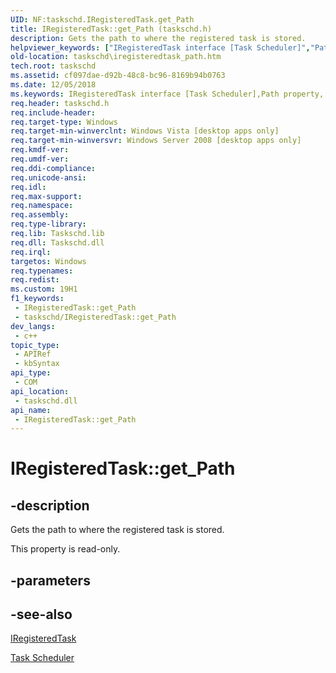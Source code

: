 ```yaml
---
UID: NF:taskschd.IRegisteredTask.get_Path
title: IRegisteredTask::get_Path (taskschd.h)
description: Gets the path to where the registered task is stored.
helpviewer_keywords: ["IRegisteredTask interface [Task Scheduler]","Path property","IRegisteredTask.Path","IRegisteredTask.get_Path","IRegisteredTask::Path","IRegisteredTask::get_Path","Path property [Task Scheduler]","Path property [Task Scheduler]","IRegisteredTask interface","get_Path","taskschd.iregisteredtask_path","taskschd/IRegisteredTask::Path","taskschd/IRegisteredTask::get_Path"]
old-location: taskschd\iregisteredtask_path.htm
tech.root: taskschd
ms.assetid: cf097dae-d92b-48c8-bc96-8169b94b0763
ms.date: 12/05/2018
ms.keywords: IRegisteredTask interface [Task Scheduler],Path property, IRegisteredTask.Path, IRegisteredTask.get_Path, IRegisteredTask::Path, IRegisteredTask::get_Path, Path property [Task Scheduler], Path property [Task Scheduler],IRegisteredTask interface, get_Path, taskschd.iregisteredtask_path, taskschd/IRegisteredTask::Path, taskschd/IRegisteredTask::get_Path
req.header: taskschd.h
req.include-header: 
req.target-type: Windows
req.target-min-winverclnt: Windows Vista [desktop apps only]
req.target-min-winversvr: Windows Server 2008 [desktop apps only]
req.kmdf-ver: 
req.umdf-ver: 
req.ddi-compliance: 
req.unicode-ansi: 
req.idl: 
req.max-support: 
req.namespace: 
req.assembly: 
req.type-library: 
req.lib: Taskschd.lib
req.dll: Taskschd.dll
req.irql: 
targetos: Windows
req.typenames: 
req.redist: 
ms.custom: 19H1
f1_keywords:
 - IRegisteredTask::get_Path
 - taskschd/IRegisteredTask::get_Path
dev_langs:
 - c++
topic_type:
 - APIRef
 - kbSyntax
api_type:
 - COM
api_location:
 - taskschd.dll
api_name:
 - IRegisteredTask::get_Path
---
```


# IRegisteredTask::get_Path


## -description

Gets the path to where the registered task is stored.

This property is read-only.

## -parameters

## -see-also

<a href="/windows/desktop/api/taskschd/nn-taskschd-iregisteredtask">IRegisteredTask</a>



<a href="/windows/desktop/TaskSchd/task-scheduler-start-page">Task Scheduler</a>

